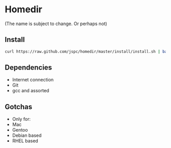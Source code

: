 Homedir
==

(The name is subject to change. Or perhaps not)

Install
--

```bash
curl https://raw.github.com/jspc/homedir/master/install/install.sh | bash
```

Dependencies
--

 * Internet connection
 * Git
 * gcc and assorted

Gotchas
--

 * Only for:
  * Mac
  * Gentoo
  * Debian based
  * RHEL based
